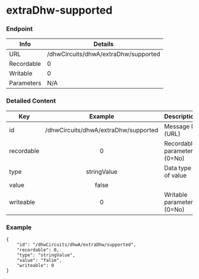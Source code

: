 # extraDhw-supported



### Endpoint

| Info  | Details |
| ------------- | ------------- |
| URL   | /dhwCircuits/dhwA/extraDhw/supported   |
| Recordable   | 0   |
| Writable   | 0   |
| Parameters  | N/A  |

### Detailed Content

|  Key  | Example | Description |
| ------------- | :------: | ------------------------------ |
|  id | /dhwCircuits/dhwA/extraDhw/supported | Message ID (URL) |
|  recordable | 0 | Recordable parameter (0=No) |
|  type | stringValue | Data type of value |
|  value | false |  |
|  writeable | 0 | Writable parameter (0=No) |



### Example
```
{
    "id": "/dhwCircuits/dhwA/extraDhw/supported",
    "recordable": 0,
    "type": "stringValue",
    "value": "false",
    "writeable": 0
}
```
